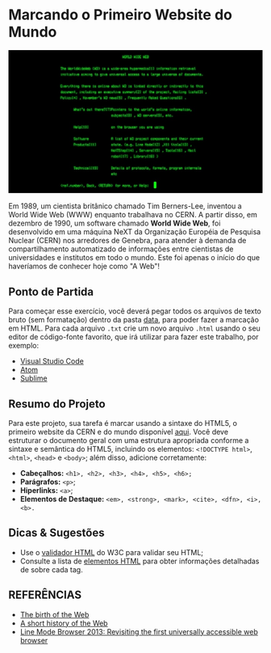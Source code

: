 # Marcando o Primeiro Website do Mundo


![Screenshot do Navegador de Modo de Linha (1991)](img/Screenshot-World-Wide-Web-project-small.jpg)

Em 1989, um cientista britânico chamado Tim Berners-Lee, inventou a World Wide Web (WWW) enquanto trabalhava no CERN. A partir disso, em dezembro de 1990, um software chamado **World Wide Web**, foi desenvolvido em uma máquina NeXT da Organização Européia de Pesquisa Nuclear (CERN) nos arredores de Genebra, para atender à demanda de compartilhamento automatizado de informações entre cientistas de universidades e institutos em todo o mundo. Este foi apenas o início do que haveríamos de conhecer hoje como "A Web"!

## Ponto de Partida

Para começar esse exercício, você deverá pegar todos os arquivos de texto bruto (sem formatação) dentro da pasta [data](data/), para poder fazer a marcação em HTML. Para cada arquivo `.txt` crie um novo arquivo `.html` usando o seu editor de código-fonte favorito, que irá utilizar para fazer este trabalho, por exemplo:

* [Visual Studio Code](https://code.visualstudio.com/)
* [Atom](https://atom.io/)
* [Sublime](sublimetext.com)

## Resumo do Projeto

Para este projeto, sua tarefa é marcar usando a sintaxe do HTML5, o primeiro website da CERN e do mundo disponível [aqui](http://info.cern.ch/). Você deve estruturar o documento geral com uma estrutura apropriada conforme a sintaxe e semântica do HTML5, incluindo os elementos: `<!DOCTYPE html>`, `<html>`, `<head>` e `<body>`; além disso, adicione corretamente:

* **Cabeçalhos:** `<h1>, <h2>, <h3>, <h4>, <h5>, <h6>;`
* **Parágrafos:** `<p>`;
* **Hiperlinks:** `<a>`;
* **Elementos de Destaque:** `<em>, <strong>, <mark>, <cite>, <dfn>, <i>, <b>.`


## Dicas & Sugestões

* Use o [validador HTML](https://validator.w3.org/) do W3C para validar seu HTML;
* Consulte a lista de [elementos HTML](https://developer.mozilla.org/pt-BR/docs/Web/HTML/Element) para obter informações detalhadas de sobre cada tag.


## REFERÊNCIAS


* [The birth of the Web](https://home.cern/science/computing/birth-web)
* [A short history of the Web](https://home.cern/science/computing/birth-web/short-history-web)
* [Line Mode Browser 2013: Revisiting the first universally accessible web browser](http://line-mode.cern.ch/)
